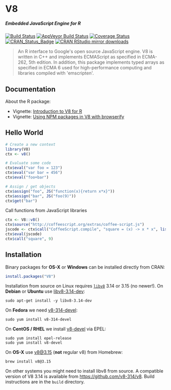 # V8

##### *Embedded JavaScript Engine for R*

[![Build Status](https://travis-ci.org/jeroen/V8.svg?branch=master)](https://travis-ci.org/jeroen/V8)
[![AppVeyor Build Status](https://ci.appveyor.com/api/projects/status/github/jeroen/V8?branch=master&svg=true)](https://ci.appveyor.com/project/jeroen/V8)
[![Coverage Status](https://codecov.io/github/jeroen/V8/coverage.svg?branch=master)](https://codecov.io/github/jeroen/V8?branch=master)
[![CRAN_Status_Badge](http://www.r-pkg.org/badges/version/V8)](http://cran.r-project.org/package=V8)
[![CRAN RStudio mirror downloads](http://cranlogs.r-pkg.org/badges/V8)](http://cran.r-project.org/web/packages/V8/index.html)

> An R interface to Google's open source JavaScript engine.
  V8 is written in C++ and implements ECMAScript as specified in ECMA-262,
  5th edition. In addition, this package implements typed arrays as
  specified in ECMA 6 used for high-performance computing and libraries
  compiled with 'emscripten'.

## Documentation

About the R package:

 - Vignette: [Introduction to V8 for R](https://cran.r-project.org/web/packages/V8/vignettes/v8_intro.html)
 - Vignette: [Using NPM packages in V8 with browserify](https://cran.r-project.org/web/packages/V8/vignettes/npm.html)

## Hello World

```r
# Create a new context
library(V8)
ctx <- v8()

# Evaluate some code
ctx$eval("var foo = 123")
ctx$eval("var bar = 456")
ctx$eval("foo+bar")

# Assign / get objects
ctx$assign("foo", JS("function(x){return x*x}"))
ctx$assign("bar", JS("foo(9)"))
ctx$get("bar")
```

Call functions from JavaScript libraries

```r
ctx <- V8::v8()
ctx$source("http://coffeescript.org/extras/coffee-script.js")
jscode <- ctx$call("CoffeeScript.compile", "square = (x) -> x * x", list(bare = TRUE))
ctx$eval(jscode)
ctx$call("square", 9)
```

## Installation

Binary packages for __OS-X__ or __Windows__ can be installed directly from CRAN:

```r
install.packages("V8")
```

Installation from source on Linux requires [`libv8`](https://developers.google.com/v8/intro) 3.14 or 3.15 (no newer!). On __Debian__ or __Ubuntu__ use [libv8-3.14-dev](https://packages.debian.org/testing/libv8-3.14-dev):

```
sudo apt-get install -y libv8-3.14-dev
```

On __Fedora__ we need [v8-314-devel](https://apps.fedoraproject.org/packages/v8-314):

```
sudo yum install v8-314-devel
````

On __CentOS / RHEL__ we install [v8-devel](https://apps.fedoraproject.org/packages/v8-devel) via EPEL:

```
sudo yum install epel-release
sudo yum install v8-devel
```

On __OS-X__ use [v8@3.15](https://github.com/Homebrew/homebrew-core/blob/master/Formula/v8@3.15.rb) (**not** regular v8) from Homebrew:

```
brew install v8@3.15
```

On other systems you might need to install libv8 from source. A compatible version of V8 3.14 is available from https://github.com/v8-314/v8. Build instructions are in the `build` directory.
